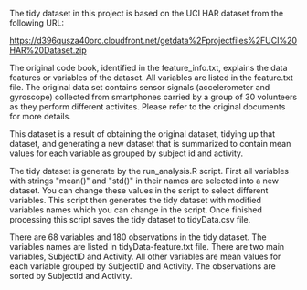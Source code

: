 The tidy dataset in this project is based on the UCI HAR dataset from the following URL:

https://d396qusza40orc.cloudfront.net/getdata%2Fprojectfiles%2FUCI%20HAR%20Dataset.zip

The original code book, identified in the feature_info.txt, explains the data features or variables of the dataset.  All variables are listed in the feature.txt file. The original data set contains sensor signals (accelerometer and gyroscope) collected from smartphones carried by a group of 30 volunteers as they perform different activites.  Please refer to the original documents for more details.

This dataset is a result of obtaining the original dataset, tidying up that dataset, and generating a new dataset that is summarized to contain mean values for each variable as grouped by subject id and activity.

The tidy dataset is generate by the run_analysis.R script.  First all variables with strings "mean()" and "std()" in their names are selected into a new dataset.  You can change these values in the script to select different variables.  This script then generates the tidy dataset with modified variables names which you can change in the script.  Once finished processing this script saves the tidy dataset to tidyData.csv file.

There are 68 variables and 180 observations in the tidy dataset.  The variables names are listed in tidyData-feature.txt file.  There are two main variables, SubjectID and Activity.  All other variables are mean values for each variable grouped by SubjectID and Activity.  The observations are sorted by SubjectId and Activity.

